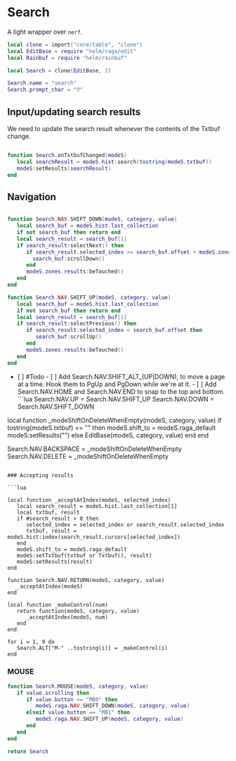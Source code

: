 # Search


A light wrapper over `nerf`\.

```lua
local clone = import("core/table", "clone")
local EditBase = require "helm/raga/edit"
local Rainbuf = require "helm/rainbuf"

local Search = clone(EditBase, 2)

Search.name = "search"
Search.prompt_char = "⁉️"
```

## Input/updating search results

We need to update the search result whenever the contents of the Txtbuf change\.

```lua

function Search.onTxtbufChanged(modeS)
   local searchResult = modeS.hist:search(tostring(modeS.txtbuf))
   modeS:setResults(searchResult)
end

```

## Navigation

```lua

function Search.NAV.SHIFT_DOWN(modeS, category, value)
   local search_buf = modeS.hist.last_collection
   if not search_buf then return end
   local search_result = search_buf[1]
   if search_result:selectNext() then
      if search_result.selected_index >= search_buf.offset + modeS.zones.results:height() then
        search_buf:scrollDown()
      end
      modeS.zones.results:beTouched()
   end
end
```

```lua
function Search.NAV.SHIFT_UP(modeS, category, value)
   local search_buf = modeS.hist.last_collection
   if not search_buf then return end
   local search_result = search_buf[1]
   if search_result:selectPrevious() then
      if search_result.selected_index < search_buf.offset then
         search_buf:scrollUp()
      end
      modeS.zones.results:beTouched()
   end
end
```

- \[ \]  \#Todo
      - \[ \]  Add Search\.NAV\.SHIFT\_ALT\_\(UP|DOWN\), to move a page at a time\.
              Hook them to PgUp and PgDown while we're at it\.
        - \[ \]  Add Search\.NAV\.HOME and Search\.NAV\.END to snap to the
              top and bottom\.
      ```lua
Search.NAV.UP = Search.NAV.SHIFT_UP
Search.NAV.DOWN = Search.NAV.SHIFT_DOWN

local function _modeShiftOnDeleteWhenEmpty(modeS, category, value)
   if tostring(modeS.txtbuf) == "" then
      modeS.shift_to = modeS.raga_default
      modeS:setResults("")
   else
      EditBase(modeS, category, value)
   end
end

Search.NAV.BACKSPACE = _modeShiftOnDeleteWhenEmpty
Search.NAV.DELETE    = _modeShiftOnDeleteWhenEmpty

```

### Accepting results

```lua

local function _acceptAtIndex(modeS, selected_index)
   local search_result = modeS.hist.last_collection[1]
   local txtbuf, result
   if #search_result > 0 then
      selected_index = selected_index or search_result.selected_index
      txtbuf, result = modeS.hist:index(search_result.cursors[selected_index])
   end
   modeS.shift_to = modeS.raga_default
   modeS:setTxtbuf(txtbuf or Txtbuf(), result)
   modeS:setResults(result)
end

function Search.NAV.RETURN(modeS, category, value)
   _acceptAtIndex(modeS)
end

local function _makeControl(num)
   return function(modeS, category, value)
      _acceptAtIndex(modeS, num)
   end
end

for i = 1, 9 do
   Search.ALT["M-" ..tostring(i)] = _makeControl(i)
end

```

### MOUSE

```lua
function Search.MOUSE(modeS, category, value)
   if value.scrolling then
      if value.button == "MB0" then
         modeS.raga.NAV.SHIFT_DOWN(modeS, category, value)
      elseif value.button == "MB1" then
         modeS.raga.NAV.SHIFT_UP(modeS, category, value)
      end
   end
end
```

```lua
return Search
```